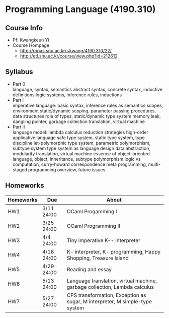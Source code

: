 # Programming Language (4190.310)

## Course Info
- Pf: Kwangkeun Yi
- Course Hompage
  - http://ropas.snu.ac.kr/~kwang/4190.310/22/
  - http://etl.snu.ac.kr/course/view.php?id=212612

## Syllabus
- Part 0	
language, syntax, semantics
abstract syntax, concrete syntax, inductive definitions
logic systems, inference rules, inductions
- Part I	
imperative language: basic syntax, inference rules as semantics
scopes, environment
static/dynamic scoping, parameter passing
procedures, data structures
role of types, static/dynamic type system
memory leak, dangling pointer, garbage collection
translation, virtual machine
- Part II	
language model: lambda calculus
reduction strategies
high-order applicative language
safe type system, static type system, type discipline
let-polymorphic type system, parametric polymorphism, subtype system
type system as language design
data abstraction, modularity
translation, virtual machine
essence of object-oriented language, object, inheritance, subtype polymorphism
logic vs computation, curry-howard correspondence
meta programming, multi-staged programming
overview, future issues

## Homeworks
| Homeworks | Due | About |
| ------ | ---- | ----------- |
| HW1 | 3/11 24:00 | OCaml Progamming I |
| HW2 | 3/25 24:00 | OCaml Programming II |
| HW3 | 4/4 24:00 | Tiny imperative K-- interpreter |
| HW4 | 4/18 24:00 | K- interpreter, K- programming, Happy Shopping, Treasure Island |
| HW5 | 4/29 24:00 | Reading and essay |
| HW6 | 5/13 24:00 | Language translation, virtual machine, garbage collection, Lambda calculus |
| HW7 | 5/27 24:00 | CPS transformation, Exception as sugar, M interpreter, M simple-type system |
